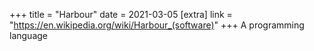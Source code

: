 +++
title = "Harbour"
date = 2021-03-05
[extra]
link = "https://en.wikipedia.org/wiki/Harbour_(software)"
+++
A programming language

